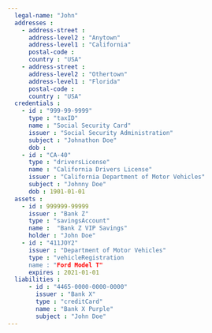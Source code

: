 ```yaml
---
  legal-name: "John"
  addresses :
    - address-street :
      address-level2 : "Anytown"
      address-level1 : "California"
      postal-code :
      country : "USA"
    - address-street :
      address-level2 : "Othertown"
      address-level1 : "Florida"
      postal-code :
      country : "USA"
  credentials :
    - id : "999-99-9999"
      type : "taxID"
      name : "Social Security Card"
      issuer : "Social Security Administration"
      subject : "Johnathon Doe"
      dob : 
    - id : "CA-40"
      type : "driversLicense"
      name : "California Drivers License"
      issuer : "California Department of Motor Vehicles"
      subject : "Johnny Doe"
      dob : 1901-01-01
  assets :
    - id : 999999-99999
      issuer : "Bank Z"
      type : "savingsAccount"
      name :  "Bank Z VIP Savings"
      holder : "John Doe"
    - id : "411JOY2"
      issuer : "Department of Motor Vehicles"
      type : "vehicleRegistration
      name : "Ford Model T"
      expires : 2021-01-01
  liabilities :
      - id : "4465-0000-0000-0000"
        issuer : "Bank X"
        type : "creditCard"
        name : "Bank X Purple"
        subject : "John Doe"
---
```

